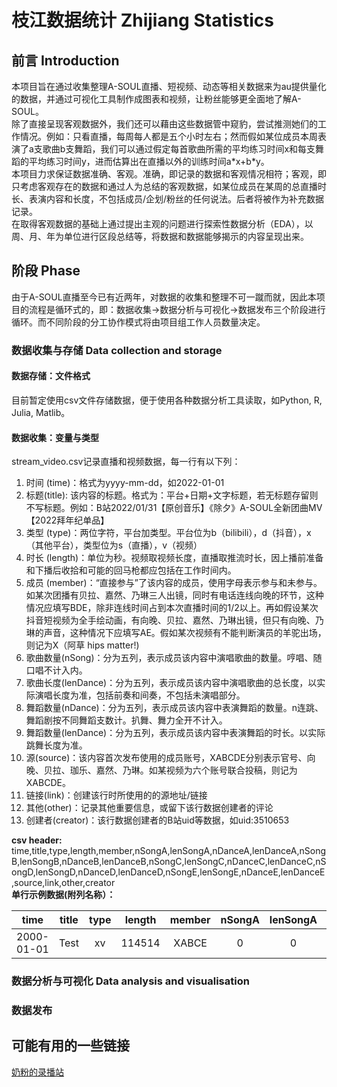 # 枝江数据统计 Zhijiang Statistics
## 前言 Introduction 
本项目旨在通过收集整理A-SOUL直播、短视频、动态等相关数据来为au提供量化的数据，并通过可视化工具制作成图表和视频，让粉丝能够更全面地了解A-SOUL。  
除了直接呈现客观数据外，我们还可以藉由这些数据管中窥豹，尝试推测她们的工作情况。例如：只看直播，每周每人都是五个小时左右；然而假如某位成员本周表演了a支歌曲b支舞蹈，我们可以通过假定每首歌曲所需的平均练习时间x和每支舞蹈的平均练习时间y，进而估算出在直播以外的训练时间a\*x+b\*y。  
本项目力求保证数据准确、客观。准确，即记录的数据和客观情况相符；客观，即只考虑客观存在的数据和通过人为总结的客观数据，如某位成员在某周的总直播时长、表演内容和长度，不包括成员/企划/粉丝的任何说法。后者将被作为补充数据记录。  
在取得客观数据的基础上通过提出主观的问题进行探索性数据分析（EDA），以周、月、年为单位进行区段总结等，将数据和数据能够揭示的内容呈现出来。
## 阶段 Phase
由于A-SOUL直播至今已有近两年，对数据的收集和整理不可一蹴而就，因此本项目的流程是循环式的，即：数据收集→数据分析与可视化→数据发布三个阶段进行循环。而不同阶段的分工协作模式将由项目组工作人员数量决定。  
### 数据收集与存储 Data collection and storage
#### 数据存储：文件格式
目前暂定使用csv文件存储数据，便于使用各种数据分析工具读取，如Python, R, Julia, Matlib。
#### 数据收集：变量与类型
stream_video.csv记录直播和视频数据，每一行有以下列：  
1. 时间 (time)：格式为yyyy-mm-dd，如2022-01-01
2. 标题(title): 该内容的标题。格式为：平台+日期+文字标题，若无标题存留则不写标题。例如：B站2022/01/31【原创音乐】《除夕》A-SOUL全新团曲MV【2022拜年纪单品】
3. 类型 (type)：两位字符，平台加类型。平台位为b（bilibili），d（抖音），x（其他平台），类型位为s（直播），v（视频）
4. 时长 (length)：单位为秒。视频取视频长度，直播取推流时长，因上播前准备和下播后收拾和可能的回马枪都应包括在工作时间内。  
5. 成员 (member)：“直接参与”了该内容的成员，使用字母表示参与和未参与。如某次团播有贝拉、嘉然、乃琳三人出镜，同时有电话连线向晚的环节，这种情况应填写BDE，除非连线时间占到本次直播时间的1/2以上。再如假设某次抖音短视频为全手绘动画，有向晚、贝拉、嘉然、乃琳出镜，但只有向晚、乃琳的声音，这种情况下应填写AE。假如某次视频有不能判断演员的羊驼出场，则记为X（阿草 hips matter!)
6. 歌曲数量(nSong)：分为五列，表示成员该内容中演唱歌曲的数量。哼唱、随口唱不计入内。
7. 歌曲长度(lenDance)：分为五列，表示成员该内容中演唱歌曲的总长度，以实际演唱长度为准，包括前奏和间奏，不包括未演唱部分。
8. 舞蹈数量(nDance)：分为五列，表示成员该内容中表演舞蹈的数量。n连跳、舞蹈剧按不同舞蹈支数计。扒舞、舞力全开不计入。
9. 舞蹈数量(lenDance)：分为五列，表示成员该内容中表演舞蹈的时长。以实际跳舞长度为准。
10. 源(source)：该内容首次发布使用的成员账号，XABCDE分别表示官号、向晚、贝拉、珈乐、嘉然、乃琳。如某视频为六个账号联合投稿，则记为XABCDE。
11. 链接(link)：创建该行时所使用的的源地址/链接
12. 其他(other)：记录其他重要信息，或留下该行数据创建者的评论 
13. 创建者(creator)：该行数据创建者的B站uid等数据，如uid:3510653  

**csv header:**  
time,title,type,length,member,nSongA,lenSongA,nDanceA,lenDanceA,nSongB,lenSongB,nDanceB,lenDanceB,nSongC,lenSongC,nDanceC,lenDanceC,nSongD,lenSongD,nDanceD,lenDanceD,nSongE,lenSongE,nDanceE,lenDanceE,source,link,other,creator  
**单行示例数据(附列名称）：**  

|time|title|type|length|member|nSongA|lenSongA|nDanceA|lenDanceA|nSongB|lenSongB|nDanceB|lenDanceB|nSongC|lenSongC|nDanceC|lenDanceC|nSongD|lenSongD|nDanceD|lenDanceD|nSongE|lenSongE|nDanceE|lenDanceE|source|link|other|creator|  
|:---:|:---:|:---:|:---:|:---:|:---:|:---:|:---:|:---:|:---:|:---:|:---:|:---:|:---:|:---:|:---:|:---:|:---:|:---:|:---:|:---:|:---:|:---:|:---:|:---:|:---:|:---:|:---:|:---:|  
|2000-01-01|Test|xv|114514|XABCE|0|0|0|0|0|0|0|0|0|0|0|0|0|0|0|0|0|0|0|0|XABCE|www.bilibili.com/||uid:3510653|  
### 数据分析与可视化 Data analysis and visualisation
### 数据发布 
## 可能有用的一些链接
[奶粉的录播站](https://rec.koifish.fans/)  

